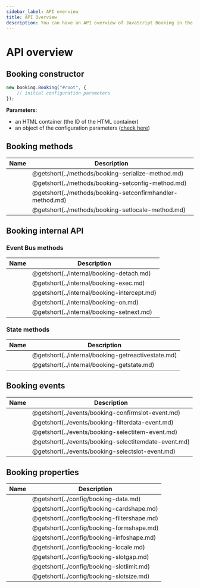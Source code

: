 ```yaml
---
sidebar_label: API overview
title: API Overview
description: You can have an API overview of JavaScript Booking in the documentation of the DHTMLX JavaScript Booking library. Browse developer guides and API reference, try out code examples and live demos, and download a free 30-day evaluation version of DHTMLX Booking.
---
```


# API overview

## Booking constructor

~~~jsx {}
new booking.Booking("#root", {
	// initial configuration parameters
});
~~~

**Parameters**:

- an HTML container (the ID of the HTML container)
- an object of the configuration parameters ([check here](#booking-properties))

## Booking methods

| Name                                               | Description                                               |
| -------------------------------------------------- | --------------------------------------------------------- |
| [](../methods/booking-serialize-method.md)         | @getshort(../methods/booking-serialize-method.md)         |
| [](../methods/booking-setconfig-method.md)         | @getshort(../methods/booking-setconfig-method.md)         |
| [](../methods/booking-setconfirmhandler-method.md) | @getshort(../methods/booking-setconfirmhandler-method.md) |
| [](../methods/booking-setlocale-method.md)         | @getshort(../methods/booking-setlocale-method.md)         |

## Booking internal API

### Event Bus methods

| Name                                     | Description                                     |
| ---------------------------------------- | ----------------------------------------------- |
| [](../internal/booking-detach.md)    | @getshort(../internal/booking-detach.md)            |
| [](../internal/booking-exec.md)      | @getshort(../internal/booking-exec.md)              |
| [](../internal/booking-intercept.md) | @getshort(../internal/booking-intercept.md)         |
| [](../internal/booking-on.md)        | @getshort(../internal/booking-on.md)                |
| [](../internal/booking-setnext.md)   | @getshort(../internal/booking-setnext.md)           |



### State methods

| Name                                            | Description                                            |
| ----------------------------------------------- | ------------------------------------------------------ |
| [](../internal/booking-getreactivestate.md) | @getshort(../internal/booking-getreactivestate.md) |
| [](../internal/booking-getstate.md)         | @getshort(../internal/booking-getstate.md)         |

## Booking events

| Name                                      | Description                                      |
| ----------------------------------------- | ------------------------------------------------ |
| [](../events/booking-confirmslot-event.md)  | @getshort(../events/booking-confirmslot-event.md)  |
| [](../events/booking-filterdata-event.md)  | @getshort(../events/booking-filterdata-event.md)    |
| [](../events/booking-selectitem-event.md)  | @getshort(../events/booking-selectitem-event.md)    |
| [](../events/booking-selectitemdate-event.md)  | @getshort(../events/booking-selectitemdate-event.md) |
| [](../events/booking-selectslot-event.md)   | @getshort(../events/booking-selectslot-event.md)   |

## Booking properties

| Name                                      | Description                                      |
| ----------------------------------------- | ------------------------------------------------ |
| [](../config/booking-data.md)         | @getshort(../config/booking-data.md)               |
| [](../config/booking-cardshape.md)    | @getshort(../config/booking-cardshape.md)          |
| [](../config/booking-filtershape.md)  | @getshort(../config/booking-filtershape.md)        |
| [](../config/booking-formshape.md)    | @getshort(../config/booking-formshape.md)          |
| [](../config/booking-infoshape.md)    | @getshort(../config/booking-infoshape.md)          |
| [](../config/booking-locale.md)       | @getshort(../config/booking-locale.md)             |
| [](../config/booking-slotgap.md)      | @getshort(../config/booking-slotgap.md)            |
| [](../config/booking-slotlimit.md)      | @getshort(../config/booking-slotlimit.md)        |
| [](../config/booking-slotsize.md)     | @getshort(../config/booking-slotsize.md)           |